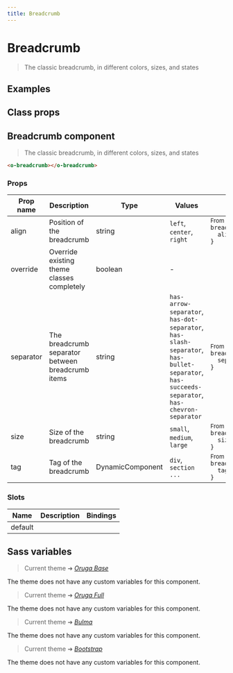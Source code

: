 ```yaml
---
title: Breadcrumb
---
```


# Breadcrumb

<div class="vp-doc">

> The classic breadcrumb, in different colors, sizes, and states

</div>

<div class="vp-example">

## Examples

<example-breadcrumb />

</div>
<div class="vp-example">

## Class props

<inspector-breadcrumb-viewer />

</div>

<div class="vp-doc">

## Breadcrumb component

> The classic breadcrumb, in different colors, sizes, and states

```html
<o-breadcrumb></o-breadcrumb>
```

### Props

| Prop name | Description                                       | Type             | Values                                                                                                                                       | Default                                                                                                                                                   |
| --------- | ------------------------------------------------- | ---------------- | -------------------------------------------------------------------------------------------------------------------------------------------- | --------------------------------------------------------------------------------------------------------------------------------------------------------- |
| align     | Position of the breadcrumb                        | string           | `left`, `center`, `right`                                                                                                                    | <div><small>From <b>config</b>:</small></div><code style='white-space: nowrap; padding: 0;'>breadcrumb: {<br>&nbsp;&nbsp;align: undefined<br>}</code>     |
| override  | Override existing theme classes completely        | boolean          | -                                                                                                                                            |                                                                                                                                                           |
| separator | The breadcrumb separator between breadcrumb items | string           | `has-arrow-separator`, `has-dot-separator`, `has-slash-separator`, `has-bullet-separator`, `has-succeeds-separator`, `has-chevron-separator` | <div><small>From <b>config</b>:</small></div><code style='white-space: nowrap; padding: 0;'>breadcrumb: {<br>&nbsp;&nbsp;separator: undefined<br>}</code> |
| size      | Size of the breadcrumb                            | string           | `small`, `medium`, `large`                                                                                                                   | <div><small>From <b>config</b>:</small></div><code style='white-space: nowrap; padding: 0;'>breadcrumb: {<br>&nbsp;&nbsp;size: undefined<br>}</code>      |
| tag       | Tag of the breadcrumb                             | DynamicComponent | `div`, `section ...`                                                                                                                         | <div><small>From <b>config</b>:</small></div><code style='white-space: nowrap; padding: 0;'>breadcrumb: {<br>&nbsp;&nbsp;tag: "section"<br>}</code>       |

### Slots

| Name    | Description | Bindings |
| ------- | ----------- | -------- |
| default |             |          |

</div>

<div class="vp-doc">

## Sass variables

<div class="theme-orugabase">

> Current theme ➜ _[Oruga Base](https://github.com/oruga-ui/theme-oruga)_

<p>The theme does not have any custom variables for this component.</p>
</div><div class="theme-orugafull">

> Current theme ➜ _[Oruga Full](https://github.com/oruga-ui/theme-oruga)_

<p>The theme does not have any custom variables for this component.</p>
</div><div class="theme-bulma">

> Current theme ➜ _[Bulma](https://github.com/oruga-ui/theme-bulma)_

<p>The theme does not have any custom variables for this component.</p>
</div><div class="theme-bootstrap">

> Current theme ➜ _[Bootstrap](https://github.com/oruga-ui/theme-bootstrap)_

<p>The theme does not have any custom variables for this component.</p>
</div>

</div>
